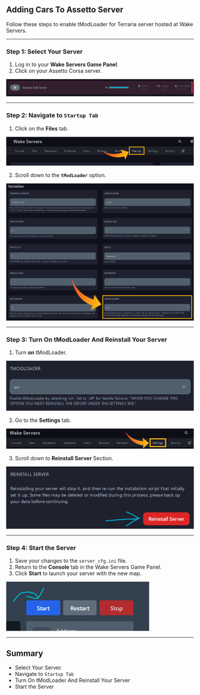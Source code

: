 ## **Adding Cars To Assetto Server**

Follow these steps to enable tModLoader for Terraria server hosted at Wake Servers.

---

### **Step 1: Select Your Server**
1. Log in to your **Wake Servers Game Panel**.
2. Click on your Assetto Corsa server.

![Step 1: Select Server](../assets/terraria-pics/tmodloader/Server.png)

---

### **Step 2: Navigate to `Startup Tab`**
1. Click on the **Files** tab.

![Step 1: Files Tab](../assets/terraria-pics/tmodloader/startup-tab.png)

2. Scroll down to the **`tModLoader`** option.

![Step 2: CFG Folder](../assets/terraria-pics/tmodloader/TMODLOADER.png)

---

### **Step 3: Turn On tModLoader And Reinstall Your Server**
1. Turn **on** tModLoader.

![Step 2: Files Tab](../assets/terraria-pics/tmodloader/turn-on-loader.png)

2. Go to the **Settings** tab.

![Step 2: CFG Folder](../assets/terraria-pics/tmodloader/settings-tab.png)

3. Scroll down to **Reinstall Server** Section.

![Step 2: CFG Folder](../assets/terraria-pics/tmodloader/Reinstall-Server.png)

---

### **Step 4: Start the Server**
1. Save your changes to the `server_cfg.ini` file.
2. Return to the **Console** tab in the Wake Servers Game Panel.
3. Click **Start** to launch your server with the new map.

![Step 1: Start Server](../assets/assetto-corsa-pics/starttheserver.png)

---

## **Summary**
- Select Your Server.
- Navigate to `Startup Tab`
- Turn On tModLoader And Reinstall Your Server
- Start the Server